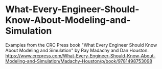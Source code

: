 # What-Every-Engineer-Should-Know-About-Modeling-and-Simulation
Examples from the CRC Press book "What Every Engineer Should Know About Modeling and Simulation" by Ray Madachy and Dan Houston.
https://www.crcpress.com/What-Every-Engineer-Should-Know-About-Modeling-and-Simulation/Madachy-Houston/p/book/9781498753098
